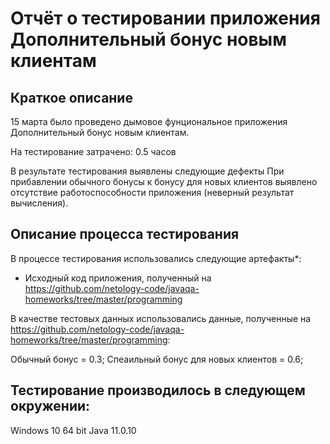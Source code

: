 # Отчёт о тестировании приложения Дополнительный бонус новым клиентам
## Краткое описание
15 марта было проведено дымовое фунциональное приложения Дополнительный бонус новым клиентам.

На тестирование затрачено: 0.5 часов

В результате тестирования выявлены следующие дефекты
При прибавлении обычного бонусы к бонусу для новых клиентов выявлено отсутствие работоспособности приложения (неверный результат вычисления).

## Описание процесса тестирования
В процессе тестирования использовались следующие артефакты*:

- Исходный код приложения, полученный на https://github.com/netology-code/javaqa-homeworks/tree/master/programming


В качестве тестовых данных использовались данные, полученные на https://github.com/netology-code/javaqa-homeworks/tree/master/programming:

Обычный бонус = 0.3;
Спеаильный бонус для новых клиентов = 0.6;

## Тестирование производилось в следующем окружении:
Windows 10 64 bit
Java 11.0.10
